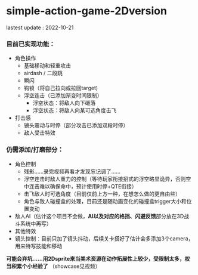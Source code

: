 # simple-action-game-2Dversion


lastest update : 2022-10-21

### 目前已实现功能：
- 角色操作
  - 基础移动和轻重攻击
  - airdash / 二段跳
  - 瞬闪
  - 钩锁（将自己拉向或拉回target)
  - 浮空连击（已添加渐变时间限制）
    - 浮空状态：将敌人向下砸落
    - 浮空状态：将敌人向某可选角度击飞
- 打击感
  - 镜头震动与时停（部分攻击已添加双段时停）
  - 敌人受击特效

### 仍需添加/打磨部分：
- 角色控制
  - 残影……录完视频再看才发现忘记调了……
  - 浮空连击时敌人重力的控制（等待玩家衔接招式的浮空略显诡异，否则空中连击难以确保命中，预计使用时停+QTE衔接）
  - 击飞敌人时可选角度（目前仅前上方一种，在想怎么做的更自由些）
  - 角色与敌人碰撞盒的处理，目前还是随动画变化的碰撞盒trigger大小和位置变动
- 敌人AI（估计这个项目不会做，**AI以及对应的格挡、闪避反馈**部分放在3D战斗系统中再写）
- 其他特效
- 镜头控制：目前只加了镜头抖动，后续关卡搭好了估计会多添加3个camera，用来特写技能和移动


**可能会弃坑……用2Dsprite来当美术资源在动作拓展性上较少，受限制太多，权当积累个小经验了** （showcase见视频）


